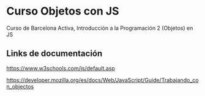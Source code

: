 # Curso Objetos con JS
Curso de Barcelona Activa, Introducción a la Programación 2 (Objetos) en JS

## Links de documentación 

https://www.w3schools.com/js/default.asp 

https://developer.mozilla.org/es/docs/Web/JavaScript/Guide/Trabajando_con_objectos

